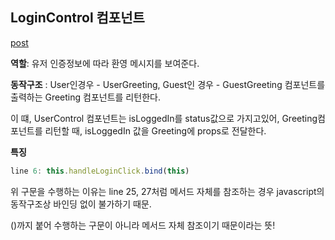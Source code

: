 ## LoginControl 컴포넌트

[post]()

**역할**: 유저 인증정보에 따라 환영 메시지를 보여준다. 

**동작구조** : User인경우 - UserGreeting, Guest인 경우 - GuestGreeting 컴포넌트를 출력하는 Greeting 컴포넌트를 리턴한다.

이 떄, UserControl 컴포넌트는 isLoggedIn를 status값으로 가지고있어, Greeting컴포넌트를 리턴할 때, isLoggedIn 값을 Greeting에 props로 전달한다.

**특징**

```javascript
line 6: this.handleLoginClick.bind(this)
```

위 구문을 수행하는 이유는 line 25, 27처럼 메서드 자체를 참조하는 경우 javascript의 동작구조상 바인딩 없이 불가하기 때문. 

()까지 붙어 수행하는 구문이 아니라 메서드 자체 참조이기 때문이라는 뜻!